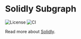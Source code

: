 # Solidly Subgraph

![License](https://img.shields.io/badge/license-MIT-%2360D0D5)
![CI](https://github.com/numan/workflows/CI/badge.svg)

Read more about [Solidly](https://github.com/andrecronje/solidly).
